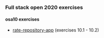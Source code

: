 ### Full stack open 2020 exercises

#### osa10 exercises

* [rate-repository-app](https://github.com/emakipa/rate-repository-app) (exercises 10.1 - 10.2)
